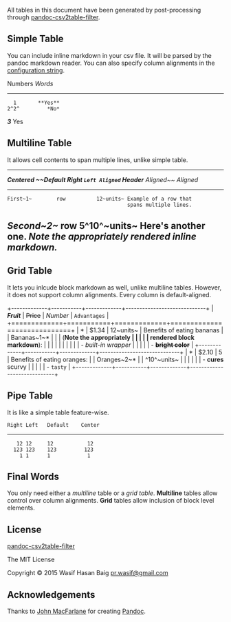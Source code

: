 All tables in this document have been generated by post-processing
through
[pandoc-csv2table-filter](https://github.com/baig/pandoc-csv2table-filter).

## Simple Table

You can include inline markdown in your csv file. It will be parsed by
the pandoc markdown reader. You can also specify column alignments in
the [configuration
string](https://github.com/baig/pandoc-csv2table-filter#configuration-string).

   Numbers    *Words*
  --------- ---------
      1       **Yes**
    2^2^         *No*
   ***3***        Yes

## Multiline Table

It allows cell contents to span multiple lines, unlike simple table.

  ----------------------------------------------------------------
   ***Centered   ~~Default          *Right `Left Aligned`
    Header***    Aligned~~        Aligned* 
  ------------- ----------- -------------- -----------------------
    First~1~        row          12~units~ Example of a row that
                                           spans multiple lines.

   *Second~2~*      row       5^10^~units~ Here's **another** one.
                                           *Note the appropriately
                                           rendered inline
                                           markdown.*
  ----------------------------------------------------------------

## Grid Table

It lets you inlcude block markdown as well, unlike multiline tables.
However, it does not support column alignments. Every column is
default-aligned.

+-------------+-----------+-------------+-----------------------------+
| ***Fruit*** | ~~Price~~ | *Number*    | `Advantages`                |
+=============+===========+=============+=============================+
| *           | \$1.34    | 12~units~   | Benefits of eating bananas  |
| Bananas~1~* |           |             | (**Note the appropriately   |
|             |           |             | rendered block markdown**): |
|             |           |             |                             |
|             |           |             | -   *built-in wrapper*      |
|             |           |             | -   ~~**bright color**~~    |
+-------------+-----------+-------------+-----------------------------+
| *           | \$2.10    | 5           | Benefits of eating oranges: |
| Oranges~2~* |           | ^10^~units~ |                             |
|             |           |             | -   **cures** scurvy        |
|             |           |             | -   `tasty`                 |
+-------------+-----------+-------------+-----------------------------+

## Pipe Table

It is like a simple table feature-wise.

    Right Left   Default    Center
  ------- ------ --------- --------
       12 12     12           12
      123 123    123         123
        1 1      1            1

## Final Words

You only need either a *multiline* table or a *grid table*.
**Multiline** tables allow control over column alignments. **Grid**
tables allow inclusion of block level elements.

## License

[pandoc-csv2table-filter](https://github.com/baig/pandoc-csv2table-filter)

The MIT License

Copyright © 2015 Wasif Hasan Baig <pr.wasif@gmail.com>

## Acknowledgements

Thanks to [John MacFarlane](http://johnmacfarlane.net/) for creating
[Pandoc](http://pandoc.org/).
